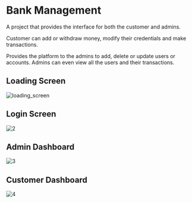 
# Bank Management

A project that provides the interface for both the customer and admins.

Customer can add or withdraw money, modify their credentials and make transactions.

Provides the platform to the admins to add, delete or update users or accounts. Admins can even view all the users and their transactions.

## Loading Screen
![loading_screen](https://user-images.githubusercontent.com/59161798/177498948-8bc7eb3f-fb36-4010-8f48-b77ae310a0e9.png)

## Login Screen

![2](https://user-images.githubusercontent.com/59161798/177500083-9bb43f35-7a02-40f7-b319-ed65591c9d2a.png)

## Admin Dashboard

![3](https://user-images.githubusercontent.com/59161798/177500015-816b2d99-08f7-4883-ba95-5556d2848b03.png)

## Customer Dashboard

![4](https://user-images.githubusercontent.com/59161798/177500075-d089493a-bfdd-4778-b81f-f0119941f095.png)
